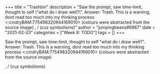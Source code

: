 +++
title = "Trashbin"
description = "Saw the prompt, saw time-limit, thought to self \\"what do i draw well?\\". Answer: Trash. This is a warning, dont read too much into my thinking process <:cindryBAM:775498320944169010> (colours were abstracted from the source image)   , /  (cuz symbolisms)"
author = "jumpingbeans#6967"
date = "2021-02-23"
categories = ["Week 8: TODO"]
tags = []
+++

Saw the prompt, saw time-limit, thought to self "what do i draw well?". Answer: Trash. This is a warning, dont read too much into my thinking process <:cindryBAM:775498320944169010> (colours were abstracted from the source image) 

, /  (cuz symbolisms)
